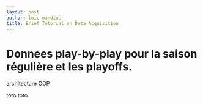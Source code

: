 ```yaml
---
layout: post
author: loic mandine
title: Brief Tutorial on Data Acquisition
---
```

# Donnees play-by-play pour la saison régulière et les playoffs.

architecture OOP


toto toto
